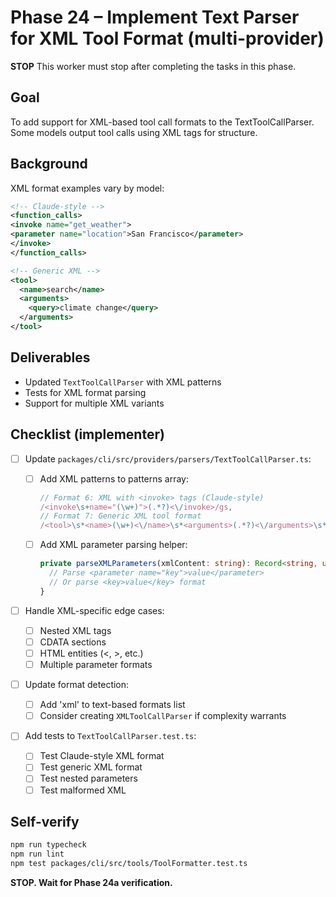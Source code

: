 # Phase 24 – Implement Text Parser for XML Tool Format (multi-provider)

**STOP**
This worker must stop after completing the tasks in this phase.

## Goal

To add support for XML-based tool call formats to the TextToolCallParser. Some models output tool calls using XML tags for structure.

## Background

XML format examples vary by model:

```xml
<!-- Claude-style -->
<function_calls>
<invoke name="get_weather">
<parameter name="location">San Francisco</parameter>
</invoke>
</function_calls>

<!-- Generic XML -->
<tool>
  <name>search</name>
  <arguments>
    <query>climate change</query>
  </arguments>
</tool>
```

## Deliverables

- Updated `TextToolCallParser` with XML patterns
- Tests for XML format parsing
- Support for multiple XML variants

## Checklist (implementer)

- [ ] Update `packages/cli/src/providers/parsers/TextToolCallParser.ts`:

  - [ ] Add XML patterns to patterns array:
    ```typescript
    // Format 6: XML with <invoke> tags (Claude-style)
    /<invoke\s+name="(\w+)">(.*?)<\/invoke>/gs,
    // Format 7: Generic XML tool format
    /<tool>\s*<name>(\w+)<\/name>\s*<arguments>(.*?)<\/arguments>\s*<\/tool>/gs,
    ```
  - [ ] Add XML parameter parsing helper:
    ```typescript
    private parseXMLParameters(xmlContent: string): Record<string, unknown> {
      // Parse <parameter name="key">value</parameter>
      // Or parse <key>value</key> format
    }
    ```

- [ ] Handle XML-specific edge cases:

  - [ ] Nested XML tags
  - [ ] CDATA sections
  - [ ] HTML entities (&lt;, &gt;, etc.)
  - [ ] Multiple parameter formats

- [ ] Update format detection:

  - [ ] Add 'xml' to text-based formats list
  - [ ] Consider creating `XMLToolCallParser` if complexity warrants

- [ ] Add tests to `TextToolCallParser.test.ts`:
  - [ ] Test Claude-style XML format
  - [ ] Test generic XML format
  - [ ] Test nested parameters
  - [ ] Test malformed XML

## Self-verify

```bash
npm run typecheck
npm run lint
npm test packages/cli/src/tools/ToolFormatter.test.ts
```

**STOP. Wait for Phase 24a verification.**

